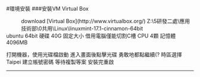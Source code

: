 #環境安裝
###安裝VM Virtual Box
<dd>
download [Virtual Box](http://www.virtualbox.org/)
Z:\5研發二處\應用技術部\0共用\Linux\linuxmint-17.1-cinnamon-64bit
</dd>
ubuntu 64bit
硬碟  40G  固定大小
借用電腦僅能切割C槽
CPU 4顆
記憶體 4096MB

打開機器，使用光碟檔啟動
進入畫面後點擊光碟
勇敢地都點繼續(?
時區選擇Taipei
建立帳號密碼
等待複製等案
安裝完重啟
___

